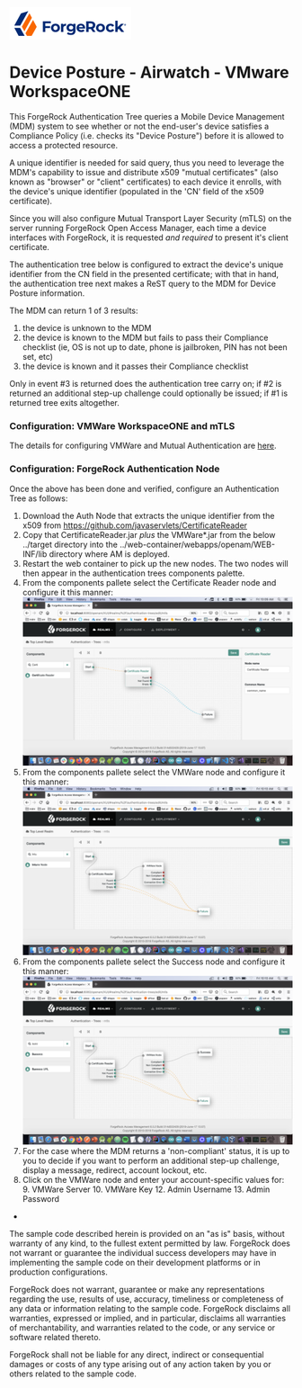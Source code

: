 
![image alt text](./config/logo.png)

# Device Posture - Airwatch - VMware WorkspaceONE

This ForgeRock Authentication Tree queries a Mobile Device Management (MDM) system to see whether or not the end-user's device satisfies a Compliance Policy (i.e. checks its "Device Posture") before it is allowed to access a protected resource.

A unique identifier is needed for said query, thus you need to leverage the MDM's capability to issue and distribute x509 "mutual certificates" (also known as "browser" or "client" certificates) to each device it enrolls, with the device's unique identifier (populated in the 'CN' field of the x509 certificate).

Since you will also configure Mutual Transport Layer Security (mTLS) on the server running ForgeRock Open Access Manager, each time a device interfaces with ForgeRock, it is requested *and required* to present it's client certificate. 

The authentication tree below is configured to extract the device's unique identifier from the CN field in the presented certificate; with that in hand, the authentication tree next makes a ReST query to the MDM for Device Posture information.

The MDM can return 1 of 3 results:

1. the device is unknown to the MDM
2. the device is known to the MDM but fails to pass their Compliance checklist (ie, OS is not up to date, phone is jailbroken, PIN has not been set, etc)
3. the device is known and it passes their Compliance checklist

Only in event #3 is returned does the authentication tree carry on; if #2 is returned an additional step-up challenge could optionally be issued; if #1 is returned tree exits altogether. 


### Configuration: VMWare WorkspaceONE and mTLS

The details for configuring VMWare and Mutual Authentication are [here](./config/VMWare.md).


### Configuration: ForgeRock Authentication Node


Once the above has been done and verified, configure an Authentication Tree as follows:

1. Download the Auth Node that extracts the unique identifier from the x509 from https://github.com/javaservlets/CertificateReader
2. Copy that CertificateReader.jar *plus* the VMWare*.jar from the below ../target directory into the ../web-container/webapps/openam/WEB-INF/lib directory where AM is deployed.
3. Restart the web container to pick up the new nodes.  The two nodes will then appear in the authentication trees components palette.
4. From the components pallete select the Certificate Reader node and configure it this manner: ![ScreenShot](./config/1.png)
5. From the components pallete select the VMWare node and configure it this manner: ![ScreenShot](./config/2.png)
6. From the components pallete select the Success node and configure it this manner: ![ScreenShot](./config/3.png)
7. For the case where the MDM returns a 'non-compliant' status, it is up to you to decide if you want to perform an additional step-up challenge, display a message, redirect, account lockout, etc.
8. Click on the VMWare node and enter your account-specific values for:
	9. VMWare Server
	10. VMWare Key
	12. Admin Username
	13. Admin Password

















-

The sample code described herein is provided on an "as is" basis, without warranty of any kind, to the fullest extent permitted by law. ForgeRock does not warrant or guarantee the individual success developers may have in implementing the sample code on their development platforms or in production configurations.

ForgeRock does not warrant, guarantee or make any representations regarding the use, results of use, accuracy, timeliness or completeness of any data or information relating to the sample code. ForgeRock disclaims all warranties, expressed or implied, and in particular, disclaims all warranties of merchantability, and warranties related to the code, or any service or software related thereto.

ForgeRock shall not be liable for any direct, indirect or consequential damages or costs of any type arising out of any action taken by you or others related to the sample code.

[forgerock_platform]: https://www.forgerock.com/platform/  
